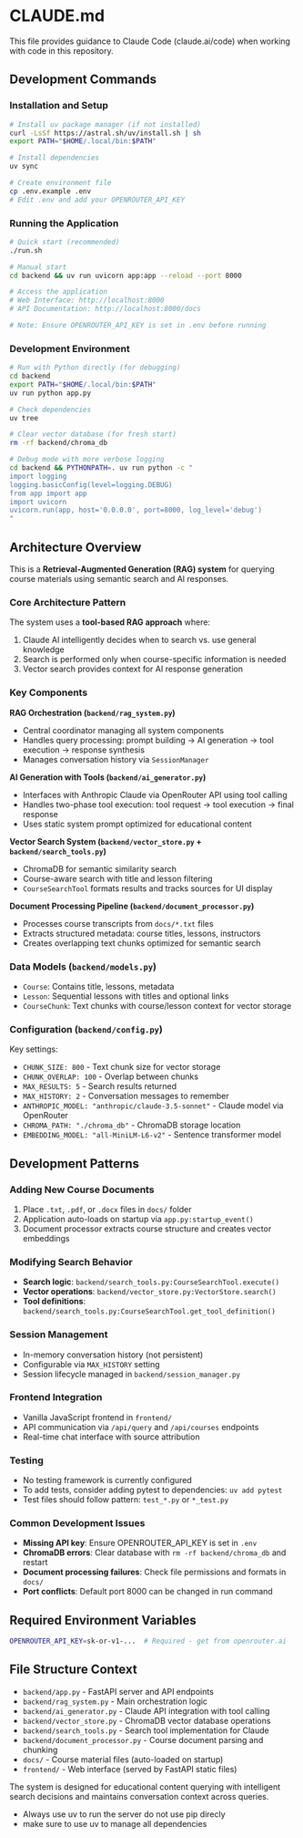 # CLAUDE.md

This file provides guidance to Claude Code (claude.ai/code) when working with code in this repository.

## Development Commands

### Installation and Setup
```bash
# Install uv package manager (if not installed)
curl -LsSf https://astral.sh/uv/install.sh | sh
export PATH="$HOME/.local/bin:$PATH"

# Install dependencies
uv sync

# Create environment file
cp .env.example .env
# Edit .env and add your OPENROUTER_API_KEY
```

### Running the Application
```bash
# Quick start (recommended)
./run.sh

# Manual start
cd backend && uv run uvicorn app:app --reload --port 8000

# Access the application
# Web Interface: http://localhost:8000
# API Documentation: http://localhost:8000/docs

# Note: Ensure OPENROUTER_API_KEY is set in .env before running
```

### Development Environment
```bash
# Run with Python directly (for debugging)
cd backend
export PATH="$HOME/.local/bin:$PATH"
uv run python app.py

# Check dependencies
uv tree

# Clear vector database (for fresh start)
rm -rf backend/chroma_db

# Debug mode with more verbose logging
cd backend && PYTHONPATH=. uv run python -c "
import logging
logging.basicConfig(level=logging.DEBUG)
from app import app
import uvicorn
uvicorn.run(app, host='0.0.0.0', port=8000, log_level='debug')
"
```

## Architecture Overview

This is a **Retrieval-Augmented Generation (RAG) system** for querying course materials using semantic search and AI responses.

### Core Architecture Pattern
The system uses a **tool-based RAG approach** where:
1. Claude AI intelligently decides when to search vs. use general knowledge
2. Search is performed only when course-specific information is needed
3. Vector search provides context for AI response generation

### Key Components

**RAG Orchestration (`backend/rag_system.py`)**
- Central coordinator managing all system components
- Handles query processing: prompt building → AI generation → tool execution → response synthesis
- Manages conversation history via `SessionManager`

**AI Generation with Tools (`backend/ai_generator.py`)**
- Interfaces with Anthropic Claude via OpenRouter API using tool calling
- Handles two-phase tool execution: tool request → tool execution → final response
- Uses static system prompt optimized for educational content

**Vector Search System (`backend/vector_store.py` + `backend/search_tools.py`)**
- ChromaDB for semantic similarity search
- Course-aware search with title and lesson filtering
- `CourseSearchTool` formats results and tracks sources for UI display

**Document Processing Pipeline (`backend/document_processor.py`)**
- Processes course transcripts from `docs/*.txt` files
- Extracts structured metadata: course titles, lessons, instructors
- Creates overlapping text chunks optimized for semantic search

### Data Models (`backend/models.py`)
- `Course`: Contains title, lessons, metadata
- `Lesson`: Sequential lessons with titles and optional links
- `CourseChunk`: Text chunks with course/lesson context for vector storage

### Configuration (`backend/config.py`)
Key settings:
- `CHUNK_SIZE: 800` - Text chunk size for vector storage
- `CHUNK_OVERLAP: 100` - Overlap between chunks
- `MAX_RESULTS: 5` - Search results returned
- `MAX_HISTORY: 2` - Conversation messages to remember
- `ANTHROPIC_MODEL: "anthropic/claude-3.5-sonnet"` - Claude model via OpenRouter
- `CHROMA_PATH: "./chroma_db"` - ChromaDB storage location
- `EMBEDDING_MODEL: "all-MiniLM-L6-v2"` - Sentence transformer model

## Development Patterns

### Adding New Course Documents
1. Place `.txt`, `.pdf`, or `.docx` files in `docs/` folder
2. Application auto-loads on startup via `app.py:startup_event()`
3. Document processor extracts course structure and creates vector embeddings

### Modifying Search Behavior
- **Search logic**: `backend/search_tools.py:CourseSearchTool.execute()`
- **Vector operations**: `backend/vector_store.py:VectorStore.search()`
- **Tool definitions**: `backend/search_tools.py:CourseSearchTool.get_tool_definition()`

### Session Management
- In-memory conversation history (not persistent)
- Configurable via `MAX_HISTORY` setting
- Session lifecycle managed in `backend/session_manager.py`

### Frontend Integration
- Vanilla JavaScript frontend in `frontend/`
- API communication via `/api/query` and `/api/courses` endpoints
- Real-time chat interface with source attribution

### Testing
- No testing framework is currently configured
- To add tests, consider adding pytest to dependencies: `uv add pytest`
- Test files should follow pattern: `test_*.py` or `*_test.py`

### Common Development Issues
- **Missing API key**: Ensure OPENROUTER_API_KEY is set in `.env`
- **ChromaDB errors**: Clear database with `rm -rf backend/chroma_db` and restart
- **Document processing failures**: Check file permissions and formats in `docs/`
- **Port conflicts**: Default port 8000 can be changed in run command

## Required Environment Variables

```bash
OPENROUTER_API_KEY=sk-or-v1-...  # Required - get from openrouter.ai
```

## File Structure Context

- `backend/app.py` - FastAPI server and API endpoints
- `backend/rag_system.py` - Main orchestration logic
- `backend/ai_generator.py` - Claude API integration with tool calling
- `backend/vector_store.py` - ChromaDB vector database operations
- `backend/search_tools.py` - Search tool implementation for Claude
- `backend/document_processor.py` - Course document parsing and chunking
- `docs/` - Course material files (auto-loaded on startup)
- `frontend/` - Web interface (served by FastAPI static files)

The system is designed for educational content querying with intelligent search decisions and maintains conversation context across queries.
- Always use uv to run the server do not use pip direcly
- make sure to use uv to manage all dependencies